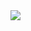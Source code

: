 
<img align="center" src="https://github-readme-stats.vercel.app/api?username=anusikh&show_icons=true&theme=radical" />


